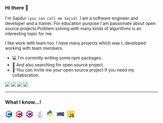 <style>
    .logo{
        width:25px;
        margin-right:5px;
    }
</style>

### Hi there 👋
I'm Sajidur `(you can call me Sajid)`. I am a software engineer and developer and a trainer. For education purpose I am passionate about open source projects.Problem solving with many kinds of algorithms is an interesting topic for me. 

I like work with team too. I have many projects which was I, developed working with team members. 

* :computer: I'm currently writing some npm packages. 
* :mag_right: And also searching for open source project.
* :bell: You can invite me your open source project If you need my collaboration. 


![](https://img.shields.io/badge/web-js-yellow)
![](https://img.shields.io/badge/web-php-blue)
![](https://img.shields.io/badge/desktop-java-orange)
![](https://img.shields.io/badge/algortihms-c/c++-lightgrey)

___

### What I know...!

<img src="icons/c/c-original.svg" class="logo">
<img src="icons/cplusplus/cplusplus-original.svg" class="logo">
<img src="icons/csharp/csharp-original.svg" class="logo">
<img src="icons/java/java-original.svg" class="logo">
<img src="icons/python/python-original.svg" class="logo">
<img src="icons/php/php-original.svg" class="logo">
<img src="icons/javascript/javascript-original.svg" class="logo">
